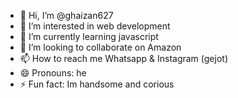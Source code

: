 - 👋 Hi, I’m @ghaizan627
- 👀 I’m interested in web development
- 🌱 I’m currently learning javascript
- 💞️ I’m looking to collaborate on Amazon
- 📫 How to reach me Whatsapp & Instagram (gejot)
- 😄 Pronouns: he
- ⚡ Fun fact: Im handsome and corious

<!---
ghaizan627/ghaizan627 is a ✨ special ✨ repository because its `README.md` (this file) appears on your GitHub profile.
You can click the Preview link to take a look at your changes.
--->
